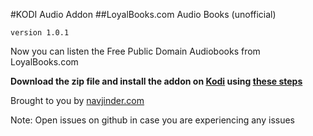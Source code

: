 #KODI Audio Addon
##LoyalBooks.com Audio Books (unofficial)

`version 1.0.1`

Now you can listen the Free Public Domain Audiobooks from LoyalBooks.com

**Download the zip file and install the addon on [Kodi](http://kodi.tv) using [these steps](http://kodi.wiki/view/HOW-TO:Install_add-ons_from_zip_files)**

Brought to you by [navjinder.com](http://www.navjinder.com)

Note: Open issues on github in case you are experiencing any issues

